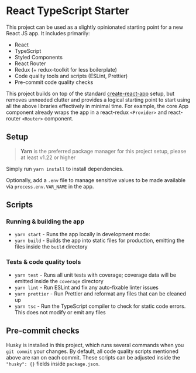 # React TypeScript Starter

This project can be used as a slightly opinionated starting point for a new React JS app.
It includes primarily:

- React
- TypeScript
- Styled Components
- React Router
- Redux (+ redux-toolkit for less boilerplate)
- Code quality tools and scripts (ESLint, Prettier)
- Pre-commit code quality checks

This project builds on top of the standard [create-react-app][CRA] setup, but removes unneeded
clutter and provides a logical starting point to start using all the above libraries effectively
in minimal time. For example, the core App component already wraps the app in a react-redux
`<Provider>` and react-router `<Router>` component.

## Setup

> **Yarn** is the preferred package manager for this project setup, please at least v1.22 or higher

Simply run `yarn install` to install dependencies.

Optionally, add a `.env` file to manage sensitive values to be made available via
`process.env.VAR_NAME` in the app.

## Scripts

### Running & building the app

- `yarn start` - Runs the app locally in development mode: 
- `yarn build` - Builds the app into static files for production, emitting the files inside the
  `build` directory

### Tests & code quality tools

- `yarn test` - Runs all unit tests with coverage; coverage data will be emitted inside the
  `coverage` directory
- `yarn lint` - Run ESLint and fix any auto-fixable linter issues
- `yarn prettier` - Run Prettier and reformat any files that can be cleaned up
- `yarn tsc` - Run the TypeScript compiler to check for static code errors. This does not
  modify or emit any files

## Pre-commit checks

Husky is installed in this project, which runs several commands when you `git commit` your
changes. By default, all code quality scripts mentioned above are ran on each commit.
These scripts can be adjusted inside the `"husky": {}` fields inside `package.json`.

[CRA]: https://github.com/facebook/create-react-app
